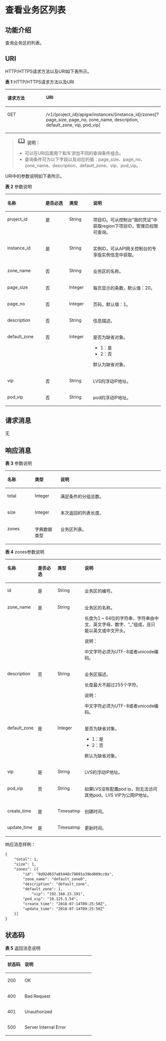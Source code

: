 # 查看业务区列表<a name="apig-phapi-200220013"></a>

## 功能介绍<a name="section21018099"></a>

查询业务区的列表。

## URI<a name="section54945170"></a>

HTTP/HTTPS请求方法以及URI如下表所示。

**表 1**  HTTP/HTTPS请求方法以及URI

<a name="table47933961"></a>
<table><thead align="left"><tr id="row17563371"><th class="cellrowborder" valign="top" width="34.339999999999996%" id="mcps1.2.3.1.1"><p id="p13346946"><a name="p13346946"></a><a name="p13346946"></a>请求方法</p>
</th>
<th class="cellrowborder" valign="top" width="65.66%" id="mcps1.2.3.1.2"><p id="p7360833"><a name="p7360833"></a><a name="p7360833"></a>URI</p>
</th>
</tr>
</thead>
<tbody><tr id="row59356625"><td class="cellrowborder" valign="top" width="34.339999999999996%" headers="mcps1.2.3.1.1 "><p id="p43157338"><a name="p43157338"></a><a name="p43157338"></a>GET</p>
</td>
<td class="cellrowborder" valign="top" width="65.66%" headers="mcps1.2.3.1.2 "><p id="p6083459"><a name="p6083459"></a><a name="p6083459"></a>/v1/{project_id}/apigw/instances/{instance_id}/zones[?page_size, page_no, zone_name, description, default_zone, vip, pod_vip]</p>
</td>
</tr>
</tbody>
</table>

>![](public_sys-resources/icon-note.gif) **说明：**   
>-   可以在URI后面用‘?’和‘&’添加不同的查询条件组合。  
>-   查询条件可为以下字段以及对应的值：page\_size、page\_no、zone\_name、description、default\_zone、vip、pod\_vip。  

URI中的参数说明如下表所示。

**表 2**  参数说明

<a name="table22998132"></a>
<table><thead align="left"><tr id="row383151"><th class="cellrowborder" valign="top" width="24.48755124487551%" id="mcps1.2.5.1.1"><p id="p31035234"><a name="p31035234"></a><a name="p31035234"></a>名称</p>
</th>
<th class="cellrowborder" valign="top" width="15.308469153084694%" id="mcps1.2.5.1.2"><p id="p30826063"><a name="p30826063"></a><a name="p30826063"></a>是否必选</p>
</th>
<th class="cellrowborder" valign="top" width="15.308469153084694%" id="mcps1.2.5.1.3"><p id="p13883164"><a name="p13883164"></a><a name="p13883164"></a>类型</p>
</th>
<th class="cellrowborder" valign="top" width="44.89551044895511%" id="mcps1.2.5.1.4"><p id="p50794481"><a name="p50794481"></a><a name="p50794481"></a>说明</p>
</th>
</tr>
</thead>
<tbody><tr id="row1948517333105"><td class="cellrowborder" valign="top" width="24.48755124487551%" headers="mcps1.2.5.1.1 "><p id="p55878963"><a name="p55878963"></a><a name="p55878963"></a>project_id</p>
</td>
<td class="cellrowborder" valign="top" width="15.308469153084694%" headers="mcps1.2.5.1.2 "><p id="p29902160"><a name="p29902160"></a><a name="p29902160"></a>是</p>
</td>
<td class="cellrowborder" valign="top" width="15.308469153084694%" headers="mcps1.2.5.1.3 "><p id="p6155914"><a name="p6155914"></a><a name="p6155914"></a>String</p>
</td>
<td class="cellrowborder" valign="top" width="44.89551044895511%" headers="mcps1.2.5.1.4 "><p id="p28867016"><a name="p28867016"></a><a name="p28867016"></a>项目ID。可从控制台“我的凭证”中获取region下项目ID，管理员权限可查询。</p>
</td>
</tr>
<tr id="row283453211014"><td class="cellrowborder" valign="top" width="24.48755124487551%" headers="mcps1.2.5.1.1 "><p id="p1780913159538"><a name="p1780913159538"></a><a name="p1780913159538"></a>instance_id</p>
</td>
<td class="cellrowborder" valign="top" width="15.308469153084694%" headers="mcps1.2.5.1.2 "><p id="p9809215115310"><a name="p9809215115310"></a><a name="p9809215115310"></a>是</p>
</td>
<td class="cellrowborder" valign="top" width="15.308469153084694%" headers="mcps1.2.5.1.3 "><p id="p1280914152538"><a name="p1280914152538"></a><a name="p1280914152538"></a>String</p>
</td>
<td class="cellrowborder" valign="top" width="44.89551044895511%" headers="mcps1.2.5.1.4 "><p id="p1880914157537"><a name="p1880914157537"></a><a name="p1880914157537"></a>实例ID，可从API网关控制台的专享版实例信息中获取。</p>
</td>
</tr>
<tr id="row20712311"><td class="cellrowborder" valign="top" width="24.48755124487551%" headers="mcps1.2.5.1.1 "><p id="p128445718154"><a name="p128445718154"></a><a name="p128445718154"></a>zone_name</p>
</td>
<td class="cellrowborder" valign="top" width="15.308469153084694%" headers="mcps1.2.5.1.2 "><p id="p1284125791515"><a name="p1284125791515"></a><a name="p1284125791515"></a>否</p>
</td>
<td class="cellrowborder" valign="top" width="15.308469153084694%" headers="mcps1.2.5.1.3 "><p id="p528425717150"><a name="p528425717150"></a><a name="p528425717150"></a>String</p>
</td>
<td class="cellrowborder" valign="top" width="44.89551044895511%" headers="mcps1.2.5.1.4 "><p id="p42846574152"><a name="p42846574152"></a><a name="p42846574152"></a>业务区的名称。</p>
</td>
</tr>
<tr id="row8238521141517"><td class="cellrowborder" valign="top" width="24.48755124487551%" headers="mcps1.2.5.1.1 "><p id="p13285145713153"><a name="p13285145713153"></a><a name="p13285145713153"></a>page_size</p>
</td>
<td class="cellrowborder" valign="top" width="15.308469153084694%" headers="mcps1.2.5.1.2 "><p id="p16285165714152"><a name="p16285165714152"></a><a name="p16285165714152"></a>否</p>
</td>
<td class="cellrowborder" valign="top" width="15.308469153084694%" headers="mcps1.2.5.1.3 "><p id="p5285195714153"><a name="p5285195714153"></a><a name="p5285195714153"></a>Integer</p>
</td>
<td class="cellrowborder" valign="top" width="44.89551044895511%" headers="mcps1.2.5.1.4 "><p id="p1528555714150"><a name="p1528555714150"></a><a name="p1528555714150"></a>每页显示的条数，默认值：20。</p>
</td>
</tr>
<tr id="row13972226151512"><td class="cellrowborder" valign="top" width="24.48755124487551%" headers="mcps1.2.5.1.1 "><p id="p11105107111613"><a name="p11105107111613"></a><a name="p11105107111613"></a>page_no</p>
</td>
<td class="cellrowborder" valign="top" width="15.308469153084694%" headers="mcps1.2.5.1.2 "><p id="p510515711611"><a name="p510515711611"></a><a name="p510515711611"></a>否</p>
</td>
<td class="cellrowborder" valign="top" width="15.308469153084694%" headers="mcps1.2.5.1.3 "><p id="p1610513731616"><a name="p1610513731616"></a><a name="p1610513731616"></a>Integer</p>
</td>
<td class="cellrowborder" valign="top" width="44.89551044895511%" headers="mcps1.2.5.1.4 "><p id="p510512771613"><a name="p510512771613"></a><a name="p510512771613"></a>页码，默认值：1。</p>
</td>
</tr>
<tr id="row12263424151514"><td class="cellrowborder" valign="top" width="24.48755124487551%" headers="mcps1.2.5.1.1 "><p id="p1810512716163"><a name="p1810512716163"></a><a name="p1810512716163"></a>description</p>
</td>
<td class="cellrowborder" valign="top" width="15.308469153084694%" headers="mcps1.2.5.1.2 "><p id="p1210718712163"><a name="p1210718712163"></a><a name="p1210718712163"></a>否</p>
</td>
<td class="cellrowborder" valign="top" width="15.308469153084694%" headers="mcps1.2.5.1.3 "><p id="p1510747151613"><a name="p1510747151613"></a><a name="p1510747151613"></a>String</p>
</td>
<td class="cellrowborder" valign="top" width="44.89551044895511%" headers="mcps1.2.5.1.4 "><p id="p19107172168"><a name="p19107172168"></a><a name="p19107172168"></a>信息描述。</p>
</td>
</tr>
<tr id="row17317153371510"><td class="cellrowborder" valign="top" width="24.48755124487551%" headers="mcps1.2.5.1.1 "><p id="p2107171162"><a name="p2107171162"></a><a name="p2107171162"></a>default_zone</p>
</td>
<td class="cellrowborder" valign="top" width="15.308469153084694%" headers="mcps1.2.5.1.2 "><p id="p111071677163"><a name="p111071677163"></a><a name="p111071677163"></a>否</p>
</td>
<td class="cellrowborder" valign="top" width="15.308469153084694%" headers="mcps1.2.5.1.3 "><p id="p51076720164"><a name="p51076720164"></a><a name="p51076720164"></a>Integer</p>
</td>
<td class="cellrowborder" valign="top" width="44.89551044895511%" headers="mcps1.2.5.1.4 "><p id="p15928226174"><a name="p15928226174"></a><a name="p15928226174"></a>是否为缺省对象。</p>
<a name="ul1394222161713"></a><a name="ul1394222161713"></a><ul id="ul1394222161713"><li>1：是</li><li>2：否</li></ul>
<p id="p899622111713"><a name="p899622111713"></a><a name="p899622111713"></a>默认为缺省对象。</p>
</td>
</tr>
<tr id="row294382931515"><td class="cellrowborder" valign="top" width="24.48755124487551%" headers="mcps1.2.5.1.1 "><p id="p1810714741619"><a name="p1810714741619"></a><a name="p1810714741619"></a>vip</p>
</td>
<td class="cellrowborder" valign="top" width="15.308469153084694%" headers="mcps1.2.5.1.2 "><p id="p31070714167"><a name="p31070714167"></a><a name="p31070714167"></a>否</p>
</td>
<td class="cellrowborder" valign="top" width="15.308469153084694%" headers="mcps1.2.5.1.3 "><p id="p2107187131614"><a name="p2107187131614"></a><a name="p2107187131614"></a>String</p>
</td>
<td class="cellrowborder" valign="top" width="44.89551044895511%" headers="mcps1.2.5.1.4 "><p id="p910492211714"><a name="p910492211714"></a><a name="p910492211714"></a>LVS的浮动IP地址。</p>
</td>
</tr>
<tr id="row134671636201516"><td class="cellrowborder" valign="top" width="24.48755124487551%" headers="mcps1.2.5.1.1 "><p id="p6107147141611"><a name="p6107147141611"></a><a name="p6107147141611"></a>pod_vip</p>
</td>
<td class="cellrowborder" valign="top" width="15.308469153084694%" headers="mcps1.2.5.1.2 "><p id="p131071376166"><a name="p131071376166"></a><a name="p131071376166"></a>否</p>
</td>
<td class="cellrowborder" valign="top" width="15.308469153084694%" headers="mcps1.2.5.1.3 "><p id="p1010718713167"><a name="p1010718713167"></a><a name="p1010718713167"></a>String</p>
</td>
<td class="cellrowborder" valign="top" width="44.89551044895511%" headers="mcps1.2.5.1.4 "><p id="p131072022141719"><a name="p131072022141719"></a><a name="p131072022141719"></a>pod的浮动IP地址。</p>
</td>
</tr>
</tbody>
</table>

## 请求消息<a name="section24744486"></a>

无

## 响应消息<a name="section21373784"></a>

**表 3**  参数说明

<a name="table35734741"></a>
<table><thead align="left"><tr id="row40195198"><th class="cellrowborder" valign="top" width="17.648235176482352%" id="mcps1.2.4.1.1"><p id="p34585577"><a name="p34585577"></a><a name="p34585577"></a>名称</p>
</th>
<th class="cellrowborder" valign="top" width="16.46835316468353%" id="mcps1.2.4.1.2"><p id="p20905113"><a name="p20905113"></a><a name="p20905113"></a>类型</p>
</th>
<th class="cellrowborder" valign="top" width="65.88341165883412%" id="mcps1.2.4.1.3"><p id="p15592622"><a name="p15592622"></a><a name="p15592622"></a>说明</p>
</th>
</tr>
</thead>
<tbody><tr id="row55042892"><td class="cellrowborder" valign="top" width="17.648235176482352%" headers="mcps1.2.4.1.1 "><p id="p1581618342195"><a name="p1581618342195"></a><a name="p1581618342195"></a>total</p>
</td>
<td class="cellrowborder" valign="top" width="16.46835316468353%" headers="mcps1.2.4.1.2 "><p id="p510011317209"><a name="p510011317209"></a><a name="p510011317209"></a>Integer</p>
</td>
<td class="cellrowborder" valign="top" width="65.88341165883412%" headers="mcps1.2.4.1.3 "><p id="p2100213132017"><a name="p2100213132017"></a><a name="p2100213132017"></a>满足条件的分组总数。</p>
</td>
</tr>
<tr id="row51737965"><td class="cellrowborder" valign="top" width="17.648235176482352%" headers="mcps1.2.4.1.1 "><p id="p88161034201916"><a name="p88161034201916"></a><a name="p88161034201916"></a>size</p>
</td>
<td class="cellrowborder" valign="top" width="16.46835316468353%" headers="mcps1.2.4.1.2 "><p id="p21002135206"><a name="p21002135206"></a><a name="p21002135206"></a>Integer</p>
</td>
<td class="cellrowborder" valign="top" width="65.88341165883412%" headers="mcps1.2.4.1.3 "><p id="p8100113102019"><a name="p8100113102019"></a><a name="p8100113102019"></a>本次返回的列表长度。</p>
</td>
</tr>
<tr id="row24444371"><td class="cellrowborder" valign="top" width="17.648235176482352%" headers="mcps1.2.4.1.1 "><p id="p581610348195"><a name="p581610348195"></a><a name="p581610348195"></a>zones</p>
</td>
<td class="cellrowborder" valign="top" width="16.46835316468353%" headers="mcps1.2.4.1.2 "><p id="p010041342019"><a name="p010041342019"></a><a name="p010041342019"></a>字典数据类型</p>
</td>
<td class="cellrowborder" valign="top" width="65.88341165883412%" headers="mcps1.2.4.1.3 "><p id="p1810091392015"><a name="p1810091392015"></a><a name="p1810091392015"></a>业务区列表。</p>
</td>
</tr>
</tbody>
</table>

**表 4**  zones参数说明

<a name="table61661391"></a>
<table><thead align="left"><tr id="row41308386"><th class="cellrowborder" valign="top" width="15%" id="mcps1.2.5.1.1"><p id="p57644990"><a name="p57644990"></a><a name="p57644990"></a>名称</p>
</th>
<th class="cellrowborder" valign="top" width="14.000000000000002%" id="mcps1.2.5.1.2"><p id="p38732647"><a name="p38732647"></a><a name="p38732647"></a>是否必选</p>
</th>
<th class="cellrowborder" valign="top" width="14.000000000000002%" id="mcps1.2.5.1.3"><p id="p50336708"><a name="p50336708"></a><a name="p50336708"></a>类型</p>
</th>
<th class="cellrowborder" valign="top" width="56.99999999999999%" id="mcps1.2.5.1.4"><p id="p50741566"><a name="p50741566"></a><a name="p50741566"></a>说明</p>
</th>
</tr>
</thead>
<tbody><tr id="row16426172"><td class="cellrowborder" valign="top" width="15%" headers="mcps1.2.5.1.1 "><p id="p1540383162218"><a name="p1540383162218"></a><a name="p1540383162218"></a>id</p>
</td>
<td class="cellrowborder" valign="top" width="14.000000000000002%" headers="mcps1.2.5.1.2 "><p id="p7403143192219"><a name="p7403143192219"></a><a name="p7403143192219"></a>是</p>
</td>
<td class="cellrowborder" valign="top" width="14.000000000000002%" headers="mcps1.2.5.1.3 "><p id="p1540393142211"><a name="p1540393142211"></a><a name="p1540393142211"></a>String</p>
</td>
<td class="cellrowborder" valign="top" width="56.99999999999999%" headers="mcps1.2.5.1.4 "><p id="p1540313119223"><a name="p1540313119223"></a><a name="p1540313119223"></a>业务区的编号。</p>
</td>
</tr>
<tr id="row66815635"><td class="cellrowborder" valign="top" width="15%" headers="mcps1.2.5.1.1 "><p id="p140311311223"><a name="p140311311223"></a><a name="p140311311223"></a>zone_name</p>
</td>
<td class="cellrowborder" valign="top" width="14.000000000000002%" headers="mcps1.2.5.1.2 "><p id="p104039319225"><a name="p104039319225"></a><a name="p104039319225"></a>是</p>
</td>
<td class="cellrowborder" valign="top" width="14.000000000000002%" headers="mcps1.2.5.1.3 "><p id="p18403163142216"><a name="p18403163142216"></a><a name="p18403163142216"></a>String</p>
</td>
<td class="cellrowborder" valign="top" width="56.99999999999999%" headers="mcps1.2.5.1.4 "><p id="p1403103111223"><a name="p1403103111223"></a><a name="p1403103111223"></a>业务区的名称。</p>
<p id="p24033319221"><a name="p24033319221"></a><a name="p24033319221"></a>长度为1 ~ 64位的字符串，字符串由中文、英文字母、数字、“_”组成，且只能以英文或中文开头。</p>
<div class="note" id="note11297231182212"><a name="note11297231182212"></a><a name="note11297231182212"></a><span class="notetitle"> 说明： </span><div class="notebody"><p id="p16406183110229"><a name="p16406183110229"></a><a name="p16406183110229"></a>中文字符必须为UTF-8或者unicode编码。</p>
</div></div>
</td>
</tr>
<tr id="row66134014"><td class="cellrowborder" valign="top" width="15%" headers="mcps1.2.5.1.1 "><p id="p12406431122216"><a name="p12406431122216"></a><a name="p12406431122216"></a>description</p>
</td>
<td class="cellrowborder" valign="top" width="14.000000000000002%" headers="mcps1.2.5.1.2 "><p id="p940613192218"><a name="p940613192218"></a><a name="p940613192218"></a>否</p>
</td>
<td class="cellrowborder" valign="top" width="14.000000000000002%" headers="mcps1.2.5.1.3 "><p id="p1840633110225"><a name="p1840633110225"></a><a name="p1840633110225"></a>String</p>
</td>
<td class="cellrowborder" valign="top" width="56.99999999999999%" headers="mcps1.2.5.1.4 "><p id="p3406143132215"><a name="p3406143132215"></a><a name="p3406143132215"></a>业务区描述。</p>
<p id="p5406103118225"><a name="p5406103118225"></a><a name="p5406103118225"></a>长度最大不超过255个字符。</p>
<div class="note" id="note20313173115224"><a name="note20313173115224"></a><a name="note20313173115224"></a><span class="notetitle"> 说明： </span><div class="notebody"><p id="p104081231192215"><a name="p104081231192215"></a><a name="p104081231192215"></a>中文字符必须为UTF-8或者unicode编码。</p>
</div></div>
</td>
</tr>
<tr id="row47765702"><td class="cellrowborder" valign="top" width="15%" headers="mcps1.2.5.1.1 "><p id="p693912562310"><a name="p693912562310"></a><a name="p693912562310"></a>default_zone</p>
</td>
<td class="cellrowborder" valign="top" width="14.000000000000002%" headers="mcps1.2.5.1.2 "><p id="p1693913532314"><a name="p1693913532314"></a><a name="p1693913532314"></a>是</p>
</td>
<td class="cellrowborder" valign="top" width="14.000000000000002%" headers="mcps1.2.5.1.3 "><p id="p189399532315"><a name="p189399532315"></a><a name="p189399532315"></a>Integer</p>
</td>
<td class="cellrowborder" valign="top" width="56.99999999999999%" headers="mcps1.2.5.1.4 "><p id="p3939300267"><a name="p3939300267"></a><a name="p3939300267"></a>是否为缺省对象。</p>
<a name="ul1694183014264"></a><a name="ul1694183014264"></a><ul id="ul1694183014264"><li>1：是</li><li>2：否</li></ul>
<p id="p17101133062611"><a name="p17101133062611"></a><a name="p17101133062611"></a>默认为缺省对象。</p>
</td>
</tr>
<tr id="row63775292"><td class="cellrowborder" valign="top" width="15%" headers="mcps1.2.5.1.1 "><p id="p294110512230"><a name="p294110512230"></a><a name="p294110512230"></a>vip</p>
</td>
<td class="cellrowborder" valign="top" width="14.000000000000002%" headers="mcps1.2.5.1.2 "><p id="p2941115142314"><a name="p2941115142314"></a><a name="p2941115142314"></a>是</p>
</td>
<td class="cellrowborder" valign="top" width="14.000000000000002%" headers="mcps1.2.5.1.3 "><p id="p1594116552317"><a name="p1594116552317"></a><a name="p1594116552317"></a>String</p>
</td>
<td class="cellrowborder" valign="top" width="56.99999999999999%" headers="mcps1.2.5.1.4 "><p id="p31132869"><a name="p31132869"></a><a name="p31132869"></a>LVS的浮动IP地址。</p>
</td>
</tr>
<tr id="row13512058"><td class="cellrowborder" valign="top" width="15%" headers="mcps1.2.5.1.1 "><p id="p1094115512238"><a name="p1094115512238"></a><a name="p1094115512238"></a>pod_vip</p>
</td>
<td class="cellrowborder" valign="top" width="14.000000000000002%" headers="mcps1.2.5.1.2 "><p id="p1794110516237"><a name="p1794110516237"></a><a name="p1794110516237"></a>否</p>
</td>
<td class="cellrowborder" valign="top" width="14.000000000000002%" headers="mcps1.2.5.1.3 "><p id="p29414542313"><a name="p29414542313"></a><a name="p29414542313"></a>String</p>
</td>
<td class="cellrowborder" valign="top" width="56.99999999999999%" headers="mcps1.2.5.1.4 "><p id="p60853722"><a name="p60853722"></a><a name="p60853722"></a>如果LVS没有配置pod ip，则无法访问其他pod。LVS VIP为公网IP地址。</p>
</td>
</tr>
<tr id="row16781004233"><td class="cellrowborder" valign="top" width="15%" headers="mcps1.2.5.1.1 "><p id="p119425552315"><a name="p119425552315"></a><a name="p119425552315"></a>create_time</p>
</td>
<td class="cellrowborder" valign="top" width="14.000000000000002%" headers="mcps1.2.5.1.2 "><p id="p14942255232"><a name="p14942255232"></a><a name="p14942255232"></a>是</p>
</td>
<td class="cellrowborder" valign="top" width="14.000000000000002%" headers="mcps1.2.5.1.3 "><p id="p129424542316"><a name="p129424542316"></a><a name="p129424542316"></a>Timesatmp</p>
</td>
<td class="cellrowborder" valign="top" width="56.99999999999999%" headers="mcps1.2.5.1.4 "><p id="p1594295122311"><a name="p1594295122311"></a><a name="p1594295122311"></a>创建时间。</p>
</td>
</tr>
<tr id="row151423312237"><td class="cellrowborder" valign="top" width="15%" headers="mcps1.2.5.1.1 "><p id="p49424518236"><a name="p49424518236"></a><a name="p49424518236"></a>update_time</p>
</td>
<td class="cellrowborder" valign="top" width="14.000000000000002%" headers="mcps1.2.5.1.2 "><p id="p1194210522319"><a name="p1194210522319"></a><a name="p1194210522319"></a>是</p>
</td>
<td class="cellrowborder" valign="top" width="14.000000000000002%" headers="mcps1.2.5.1.3 "><p id="p13942957232"><a name="p13942957232"></a><a name="p13942957232"></a>Timesatmp</p>
</td>
<td class="cellrowborder" valign="top" width="56.99999999999999%" headers="mcps1.2.5.1.4 "><p id="p1794205172319"><a name="p1794205172319"></a><a name="p1794205172319"></a>更新时间。</p>
</td>
</tr>
</tbody>
</table>

响应消息样例：

```
{
	"total": 1,
	"size": 1,
	"zones": [{
		"id": "8d92d637a85448c79891a39bd009cc0a",
		"zone_name": "default_zone0",
		"description": "default_zone",
		"default_zone": 1,
	        "vip": "192.168.23.191",
		"pod_vip": "10.125.5.54",
		"create_time": "2018-07-14T09:25:50Z",
		"update_time": "2018-07-14T09:25:50Z"
	}]
}
```

## 状态码<a name="section58146329"></a>

**表 5**  返回消息说明

<a name="table27033394"></a>
<table><thead align="left"><tr id="row55661433"><th class="cellrowborder" valign="top" width="20%" id="mcps1.2.3.1.1"><p id="p12282256"><a name="p12282256"></a><a name="p12282256"></a>状态码</p>
</th>
<th class="cellrowborder" valign="top" width="80%" id="mcps1.2.3.1.2"><p id="p55338642"><a name="p55338642"></a><a name="p55338642"></a>说明</p>
</th>
</tr>
</thead>
<tbody><tr id="row53245033"><td class="cellrowborder" valign="top" width="20%" headers="mcps1.2.3.1.1 "><p id="p17880445"><a name="p17880445"></a><a name="p17880445"></a>200</p>
</td>
<td class="cellrowborder" valign="top" width="80%" headers="mcps1.2.3.1.2 "><p id="p39029941"><a name="p39029941"></a><a name="p39029941"></a>OK</p>
</td>
</tr>
<tr id="row15725154"><td class="cellrowborder" valign="top" width="20%" headers="mcps1.2.3.1.1 "><p id="p65777996"><a name="p65777996"></a><a name="p65777996"></a>400</p>
</td>
<td class="cellrowborder" valign="top" width="80%" headers="mcps1.2.3.1.2 "><p id="p26417487"><a name="p26417487"></a><a name="p26417487"></a>Bad Request</p>
</td>
</tr>
<tr id="row36430793"><td class="cellrowborder" valign="top" width="20%" headers="mcps1.2.3.1.1 "><p id="p65213091"><a name="p65213091"></a><a name="p65213091"></a>401</p>
</td>
<td class="cellrowborder" valign="top" width="80%" headers="mcps1.2.3.1.2 "><p id="p47769001"><a name="p47769001"></a><a name="p47769001"></a>Unauthorized</p>
</td>
</tr>
<tr id="row24316052"><td class="cellrowborder" valign="top" width="20%" headers="mcps1.2.3.1.1 "><p id="p23443195"><a name="p23443195"></a><a name="p23443195"></a>500</p>
</td>
<td class="cellrowborder" valign="top" width="80%" headers="mcps1.2.3.1.2 "><p id="p19850634"><a name="p19850634"></a><a name="p19850634"></a>Server Internal Error</p>
</td>
</tr>
</tbody>
</table>

